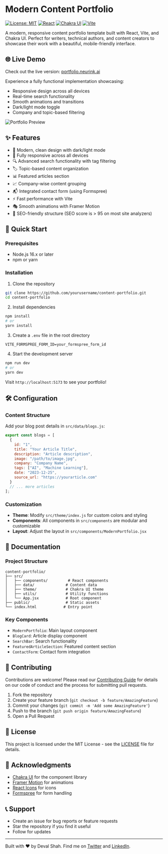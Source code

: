 # Modern Content Portfolio

[![License: MIT](https://img.shields.io/badge/License-MIT-blue.svg)](https://opensource.org/licenses/MIT)
[![React](https://img.shields.io/badge/React-18.x-blue)](https://reactjs.org/)
[![Chakra UI](https://img.shields.io/badge/Chakra%20UI-2.x-teal)](https://chakra-ui.com/)
[![Vite](https://img.shields.io/badge/Vite-4.x-646CFF)](https://vitejs.dev/)

A modern, responsive content portfolio template built with React, Vite, and Chakra UI. Perfect for writers, technical authors, and content creators to showcase their work with a beautiful, mobile-friendly interface.

## 🌐 Live Demo

Check out the live version: [portfolio.neurink.ai](https://portfolio.neurink.ai)

Experience a fully functional implementation showcasing:
- Responsive design across all devices
- Real-time search functionality
- Smooth animations and transitions
- Dark/light mode toggle
- Company and topic-based filtering

![Portfolio Preview](preview.png)

## ✨ Features

- 🎨 Modern, clean design with dark/light mode
- 📱 Fully responsive across all devices
- 🔍 Advanced search functionality with tag filtering
- 🏷️ Topic-based content organization
- 📊 Featured articles section
- 📈 Company-wise content grouping
- 📬 Integrated contact form (using Formspree)
- ⚡ Fast performance with Vite
- 🎭 Smooth animations with Framer Motion
- 🎯 SEO-friendly structure (SEO score is > 95 on most site analyzers)

## 🚀 Quick Start

### Prerequisites

- Node.js 16.x or later
- npm or yarn

### Installation

1. Clone the repository
```bash
git clone https://github.com/yourusername/content-portfolio.git
cd content-portfolio
```

2. Install dependencies
```bash
npm install
# or
yarn install
```

3. Create a `.env` file in the root directory
```env
VITE_FORMSPREE_FORM_ID=your_formspree_form_id
```

4. Start the development server
```bash
npm run dev
# or
yarn dev
```

Visit `http://localhost:5173` to see your portfolio!

## 🛠️ Configuration

### Content Structure

Add your blog post details in `src/data/blogs.js`:
```javascript
export const blogs = [
  {
    id: "1",
    title: "Your Article Title",
    description: "Article description",
    image: "/path/to/image.jpg",
    company: "Company Name",
    tags: ["AI", "Machine Learning"],
    date: "2023-12-25",
    source_url: "https://yourarticle.com"
  }
  // ... more articles
];
```

### Customization

- **Theme**: Modify `src/theme/index.js` for custom colors and styling
- **Components**: All components in `src/components` are modular and customizable
- **Layout**: Adjust the layout in `src/components/ModernPortfolio.jsx`

## 📖 Documentation

### Project Structure

```
content-portfolio/
├── src/
│   ├── components/         # React components
│   ├── data/              # Content data
│   ├── theme/             # Chakra UI theme
│   ├── utils/             # Utility functions
│   └── App.jsx            # Root component
├── public/                # Static assets
└── index.html            # Entry point
```

### Key Components

- `ModernPortfolio`: Main layout component
- `BlogCard`: Article display component
- `SearchBar`: Search functionality
- `FeaturedArticleSection`: Featured content section
- `ContactForm`: Contact form integration

## 🤝 Contributing

Contributions are welcome! Please read our [Contributing Guide](CONTRIBUTING.md) for details on our code of conduct and the process for submitting pull requests.

1. Fork the repository
2. Create your feature branch (`git checkout -b feature/AmazingFeature`)
3. Commit your changes (`git commit -m 'Add some AmazingFeature'`)
4. Push to the branch (`git push origin feature/AmazingFeature`)
5. Open a Pull Request

## 📄 License

This project is licensed under the MIT License - see the [LICENSE](LICENSE) file for details.

## 🙏 Acknowledgments

- [Chakra UI](https://chakra-ui.com/) for the component library
- [Framer Motion](https://www.framer.com/motion/) for animations
- [React Icons](https://react-icons.github.io/react-icons/) for icons
- [Formspree](https://formspree.io/) for form handling

## 📞 Support

- Create an issue for bug reports or feature requests
- Star the repository if you find it useful
- Follow for updates

---

Built with ❤️ by Deval Shah. Find me on [Twitter](https://twitter.com/dvlshah) and [LinkedIn](https://linkedin.com/in/dvlshah).
